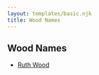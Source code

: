 ```yaml
---
layout: templates/basic.njk
title: Wood Names
---
```

## Wood Names
- [Ruth Wood](/people/9/93045664)